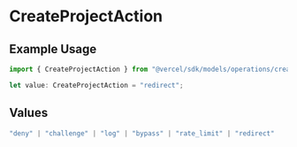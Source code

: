 # CreateProjectAction

## Example Usage

```typescript
import { CreateProjectAction } from "@vercel/sdk/models/operations/createproject.js";

let value: CreateProjectAction = "redirect";
```

## Values

```typescript
"deny" | "challenge" | "log" | "bypass" | "rate_limit" | "redirect"
```